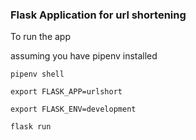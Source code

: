 ### Flask Application for url shortening

To run the app

assuming you have pipenv installed

```
pipenv shell

export FLASK_APP=urlshort

export FLASK_ENV=development

flask run
```
